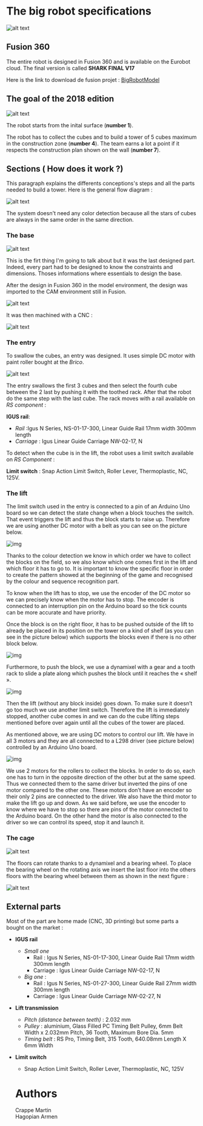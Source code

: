 # The big robot specifications
![alt text](mechanical/2018/bigrobot_render.PNG)
## Fusion 360

The entire robot is designed in Fusion 360 and is available on the Eurobot cloud. The final version is called **SHARK FINAL V17**

Here is the link to download de fusion projet : [BigRobotModel](https://a360.co/2wA0er0)

## The goal of the 2018 edition

![alt text](mechanical/2018/bigRobotSrc/plan_arene.PNG)

The robot starts from the inital surface (**number 1**).

The robot has to collect the cubes and to build a tower of 5 cubes maximum in the construction zone (**number 4**).
The team earns a lot a point if it respects the construction plan shown on the wall (**number 7**).




## Sections ( How does it work ?)

This paragraph explains the differents conceptions's steps and all the parts needed to build a tower. Here is the general flow diagram :

![alt text](mechanical/2018/bigRobotSrc/flow_diagram.PNG)


The system doesn't need any color detection because all the stars of cubes are always in the same order in the same direction.


### The base

![alt text](mechanical/2018/bigRobotSrc/base_render.jpg)

This is the firt thing I'm going to talk about but it was the last designed part. Indeed, every part had to be designed to know the constraints and dimensions. Thoses informations where essentials to design the base.

After the design in Fusion 360 in the model environment, the design was imported to the CAM environment still in Fusion.


![alt text](mechanical/2018/bigRobotSrc/base_cam.PNG)

It was then machined with a CNC :

![alt text](mechanical/2018/bigRobotSrc/base_machining.jpg)

### The entry

To swallow the cubes, an entry was designed. It uses simple DC motor with paint roller bought at the *Brico*.

![alt text](mechanical/2018/bigRobotSrc/entry.PNG)

The entry swallows the first 3 cubes and then select the fourth cube between the 2 last by pushing it with the toothed rack. After that the robot do the same step with the last cube. The rack moves with a rail available on *RS component* :


**IGUS rail**:
 * *Rail* :Igus N Series, NS-01-17-300, Linear Guide Rail 17mm width 300mm length
 * *Carriage* : Igus Linear Guide Carriage NW-02-17, N

To detect when the cube is in the lift, the robot uses a limit switch available on *RS Component* :

**Limit switch** : Snap Action Limit Switch, Roller Lever, Thermoplastic, NC, 125V.

### The lift

The limit switch used in the entry is connected to a pin of an Arduino Uno board so we can detect the state change when a block touches the switch. 
That event triggers the lift and thus the block starts to raise up. 
Therefore we are using another DC motor with a belt as you can see on the picture below. 

![img](mechanical/2018/bigRobotSrc/lift_motor_belt.png)

Thanks to the colour detection we know in which order we have to collect the blocks on the field, so we also know which one comes first in the lift and which floor it has to go to. 
It is important to know the specific floor in order to create the pattern showed at the beginning of the game and recognised by the colour and sequence recognition part.

To know when the lift has to stop, we use the encoder of the DC motor so we can precisely know when the motor has to stop. 
The encoder is connected to an interruption pin on the Arduino board so the tick counts can be more accurate and have priority.

Once the block is on the right floor, it has to be pushed outside of the lift to already be placed in its position on the tower on a kind of shelf (as you can see in the picture below) which supports the blocks even if there is no other block below. 

![img](mechanical/2018/bigRobotSrc/cage.jpg)

Furthermore, to push the block, we use a dynamixel with a gear and a tooth rack to slide a plate along which pushes the block until it reaches the « shelf ». 

![img](mechanical/2018/bigRobotSrc/tooth_rack.png)

Then the lift (without any block inside) goes down. To make sure it doesn’t go too much we use another limit switch. 
Therefore the lift is immediately stopped, another cube comes in and we can do the cube lifting steps mentioned before over again until all the cubes of the tower are placed. 


As mentioned above, we are using DC motors to control our lift. 
We have in all 3 motors and they are all connected to a L298 driver (see picture below) controlled by an Arduino Uno board. 

![img](mechanical/2018/bigRobotSrc/driver_L298.png)

We use 2 motors for the rollers to collect the blocks. In order to do so, each one has to turn in the opposite direction of the other but at the same speed. 
Thus we connected them to the same driver but inverted the pins of one motor compared to the other one. 
These motors don’t have an encoder so their only 2 pins are connected to the driver. We also have the third motor to make the lift go up and down. As we said before, we use the encoder to know where we have to stop so there are pins of the motor connected to the Arduino board. On the other hand the motor is also connected to the driver so we can control its speed, stop it and launch it.


### The cage

![alt text](mechanical/2018/bigRobotSrc/cage.jpg)

The floors can rotate thanks to a dynamixel and a bearing wheel. To place the bearing wheel on the rotating axis we insert the last floor into the others floors with the bearing wheel between them as shown in the next figure :

![alt text](mechanical/2018/bigRobotSrc/cage_assembly.PNG)


## External parts

Most of the part are home made (CNC, 3D printing) but some parts a bought on the market :

* **IGUS rail**
  * *Small one*
    * Rail : Igus N Series, NS-01-17-300, Linear Guide Rail 17mm width 300mm length
    * Carriage : Igus Linear Guide Carriage NW-02-17, N
  * *Big one* : 
    * Rail : Igus N Series, NS-01-27-300, Linear Guide Rail 27mm width 300mm length
    * Carriage : Igus Linear Guide Carriage NW-02-27, N
* **Lift transmission**
  * *Pitch (distance between teeth)* : 2.032 mm
  * *Pulley* : aluminium, Glass Filled PC Timing Belt Pulley, 6mm Belt Width x 2.032mm Pitch, 36 Tooth, Maximum Bore Dia. 5mm
  * *Timing belt* : RS Pro, Timing Belt, 315 Tooth, 640.08mm Length X 6mm Width

* **Limit switch**
  * Snap Action Limit Switch, Roller Lever, Thermoplastic, NC, 125V
  
  
  # Authors
  
  Crappe Martin  
  Hagopian Armen
  



